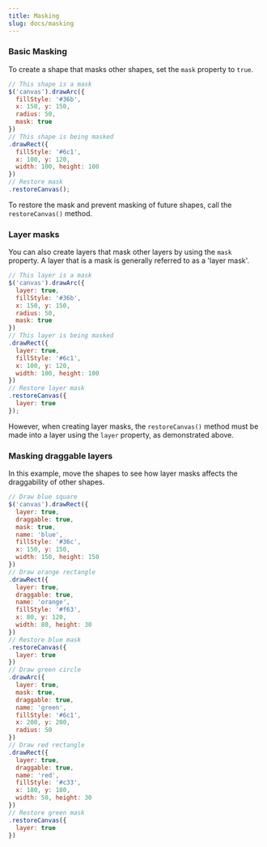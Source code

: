 ```yaml
---
title: Masking
slug: docs/masking
---
```


### Basic Masking

To create a shape that masks other shapes, set the `mask` property to `true`.

```js
// This shape is a mask
$('canvas').drawArc({
  fillStyle: '#36b',
  x: 150, y: 150,
  radius: 50,
  mask: true
})
// This shape is being masked
.drawRect({
  fillStyle: '#6c1',
  x: 100, y: 120,
  width: 100, height: 100
})
// Restore mask
.restoreCanvas();
```

To restore the mask and prevent masking of future shapes, call the `restoreCanvas()` method.

### Layer masks

You can also create layers that mask other layers by using the `mask` property. A layer that is a mask is generally referred to as a 'layer mask'.

```js
// This layer is a mask
$('canvas').drawArc({
  layer: true,
  fillStyle: '#36b',
  x: 150, y: 150,
  radius: 50,
  mask: true
})
// This layer is being masked
.drawRect({
  layer: true,
  fillStyle: '#6c1',
  x: 100, y: 120,
  width: 100, height: 100
})
// Restore layer mask
.restoreCanvas({
  layer: true
});
```

However, when creating layer masks, the `restoreCanvas()` method must be made into a layer using the `layer` property, as demonstrated above.

### Masking draggable layers

In this example, move the shapes to see how layer masks affects the draggability of other shapes.

```js
// Draw blue square
$('canvas').drawRect({
  layer: true,
  draggable: true,
  mask: true,
  name: 'blue',
  fillStyle: '#36c',
  x: 150, y: 150,
  width: 150, height: 150
})
// Draw orange rectangle
.drawRect({
  layer: true,
  draggable: true,
  name: 'orange',
  fillStyle: '#f63',
  x: 80, y: 120,
  width: 80, height: 30
})
// Restore blue mask
.restoreCanvas({
  layer: true
})
// Draw green circle
.drawArc({
  layer: true,
  mask: true,
  draggable: true,
  name: 'green',
  fillStyle: '#6c1',
  x: 200, y: 200,
  radius: 50
})
// Draw red rectangle
.drawRect({
  layer: true,
  draggable: true,
  name: 'red',
  fillStyle: '#c33',
  x: 180, y: 180,
  width: 50, height: 30
})
// Restore green mask
.restoreCanvas({
  layer: true
})
```
